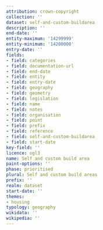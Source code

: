 ```yaml
---
attribution: crown-copyright
collection: ''
dataset: self-and-custom-buildarea
description: ''
end-date: ''
entity-maximum: '14299999'
entity-minimum: '14200000'
entry-date: ''
fields:
- field: categories
- field: documentation-url
- field: end-date
- field: entity
- field: entry-date
- field: geography
- field: geometry
- field: legislation
- field: name
- field: notes
- field: organisation
- field: point
- field: prefix
- field: reference
- field: self-and-custom-buildarea
- field: start-date
key-field: ''
licence: ogl3
name: Self and custom build area
paint-options: ''
phase: prioritised
plural: Self and custom build areas
prefix: ''
realm: dataset
start-date: ''
themes:
- housing
typology: geography
wikidata: ''
wikipedia: ''
---
```

